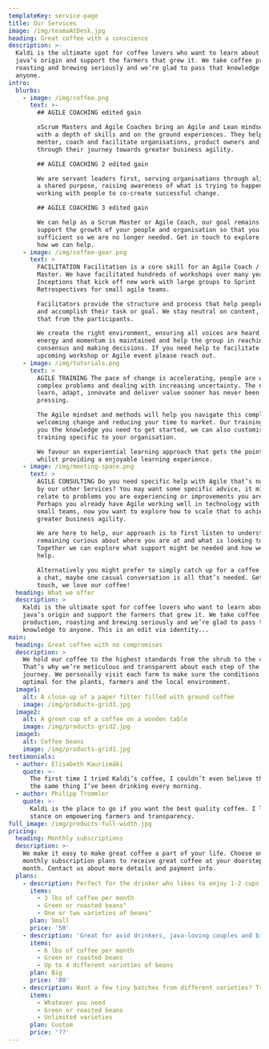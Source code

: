 ```yaml
---
templateKey: service-page
title: Our Services
image: /img/teamaAtDesk.jpg
heading: Great coffee with a conscience
description: >-
  Kaldi is the ultimate spot for coffee lovers who want to learn about their
  java’s origin and support the farmers that grew it. We take coffee production,
  roasting and brewing seriously and we’re glad to pass that knowledge to
  anyone.
intro:
  blurbs:
    - image: /img/coffee.png
      text: >-
        ## AGILE COACHING edited gain

        xScrum Masters and Agile Coaches bring an Agile and Lean mindset coupled
        with a depth of skills and on the ground experiences. They help teach,
        mentor, coach and facilitate organisations, product owners and teams
        through their journey towards greater business agility. 

        ## AGILE COACHING 2 edited gain

        We are servant leaders first, serving organisations through aligning on
        a shared purpose, raising awareness of what is trying to happen and
        working with people to co-create successful change. 

        ## AGILE COACHING 3 edited gain

        We can help as a Scrum Master or Agile Coach, our goal remains to
        support the growth of your people and organisation so that you are self
        sufficient so we are no longer needed. Get in touch to explore further
        how we can help.
    - image: /img/coffee-gear.png
      text: >
        FACILITATION Facilitation is a core skill for an Agile Coach / Scrum
        Master. We have facilitated hundreds of workshops over many years, from
        Inceptions that kick off new work with large groups to Sprint
        Retrospectives for small agile teams.

        Facilitators provide the structure and process that help people engage
        and accomplish their task or goal. We stay neutral on content, drawing
        that from the participants.

        We create the right environment, ensuring all voices are heard, the
        energy and momentum is maintained and help the group in reaching
        consensus and making decisions. If you need help to facilitate an
        upcoming workshop or Agile event please reach out.
    - image: /img/tutorials.png
      text: >
        AGILE TRAINING The pace of change is accelerating, people are working on
        complex problems and dealing with increasing uncertainty. The need to
        learn, adapt, innovate and deliver value sooner has never been more
        pressing.

        The Agile mindset and methods will help you navigate this complexity, 
        welcoming change and reducing your time to market. Our training gives
        you the knowledge you need to get started, we can also customise
        training specific to your organisation.

        We favour an experiential learning approach that gets the point home
        whilst providing a enjoyable learning experience.
    - image: /img/meeting-space.png
      text: >
        AGILE CONSULTING Do you need specific help with Agile that’s not covered
        by our other Services? You may want some specific advice, it might
        relate to problems you are experiencing or improvements you are seeking.
        Perhaps you already have Agile working well in technology with a few
        small teams, now you want to explore how to scale that to achieve
        greater business agility.

        We are here to help, our approach is to first listen to understand,
        remaining curious about where you are at and what is looking to happen.
        Together we can explore what support might be needed and how we can
        help.

        Alternatively you might prefer to simply catch up for a coffee and have
        a chat, maybe one casual conversation is all that’s needed. Get in
        touch, we love our coffee!
  heading: What we offer
  description: >
    Kaldi is the ultimate spot for coffee lovers who want to learn about their
    java’s origin and support the farmers that grew it. We take coffee
    production, roasting and brewing seriously and we’re glad to pass that
    knowledge to anyone. This is an edit via identity...
main:
  heading: Great coffee with no compromises
  description: >
    We hold our coffee to the highest standards from the shrub to the cup.
    That’s why we’re meticulous and transparent about each step of the coffee’s
    journey. We personally visit each farm to make sure the conditions are
    optimal for the plants, farmers and the local environment.
  image1:
    alt: A close-up of a paper filter filled with ground coffee
    image: /img/products-grid3.jpg
  image2:
    alt: A green cup of a coffee on a wooden table
    image: /img/products-grid2.jpg
  image3:
    alt: Coffee beans
    image: /img/products-grid1.jpg
testimonials:
  - author: Elisabeth Kaurismäki
    quote: >-
      The first time I tried Kaldi’s coffee, I couldn’t even believe that was
      the same thing I’ve been drinking every morning.
  - author: Philipp Trommler
    quote: >-
      Kaldi is the place to go if you want the best quality coffee. I love their
      stance on empowering farmers and transparency.
full_image: /img/products-full-width.jpg
pricing:
  heading: Monthly subscriptions
  description: >-
    We make it easy to make great coffee a part of your life. Choose one of our
    monthly subscription plans to receive great coffee at your doorstep each
    month. Contact us about more details and payment info.
  plans:
    - description: Perfect for the drinker who likes to enjoy 1-2 cups per day.
      items:
        - 3 lbs of coffee per month
        - Green or roasted beans"
        - One or two varieties of beans"
      plan: Small
      price: '50'
    - description: 'Great for avid drinkers, java-loving couples and bigger crowds'
      items:
        - 6 lbs of coffee per month
        - Green or roasted beans
        - Up to 4 different varieties of beans
      plan: Big
      price: '80'
    - description: Want a few tiny batches from different varieties? Try our custom plan
      items:
        - Whatever you need
        - Green or roasted beans
        - Unlimited varieties
      plan: Custom
      price: '??'
---
```


